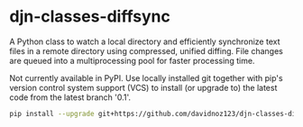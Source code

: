 # djn-classes-diffsync
A Python class to watch a local directory and efficiently synchronize text files in a remote directory using compressed, unified diffing.
File changes are queued into a multiprocessing pool for faster processing time.

Not currently available in PyPI. Use locally installed git together with pip's version control system support (VCS) to install (or upgrade to) the latest code from the latest branch '0.1'.

```sh
pip install --upgrade git+https://github.com/davidnoz123/djn-classes-diffsync.git@0.1
